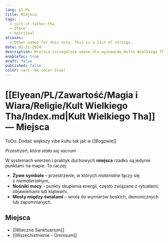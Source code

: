 ```yaml
---
lang: pl-PL
title: Miejsca
tags:
  - cult-of-father-tha
  - place
  - spiritual
aliases:
  - Other names for this note. This is a list of strings.
date: 02-11-2024
description: Miejsca szczególnie ważne dla wyznawców Kultu Wielkiego Tha.
enableToc: true
draft: false
published: false
color: var(--mk-color-blue)
---
```

# [[Elyean/PL/Zawartość/Magia i Wiara/Religie/Kult Wielkiego Tha/Index.md|Kult Wielkiego Tha]] — Miejsca

ToDo: Dodać większy vibe kultu tak jak w [[Bogowie]]

*Przestrzeń, która stała się sacrum*

W systemach wierzeń i praktyk duchowych **miejsca** rzadko są jedynie punktami na mapie. To raczej:
- **Żywe symbole** – przestrzenie, w których *materialne* łączy się z *niematerialnym*,
- **Nośniki mocy** – punkty skupienia energii, często związane z rytuałami, objawieniami lub klątwami,
- **Mosty między światami** – wrota do wymiarów boskich, demonicznych lub zapomnianych.

## Miejsca

- [[Wieczne Sanktuarium]]
- [[Wszechistnienie - Omnisum]]